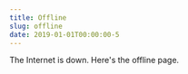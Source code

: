```yaml
---
title: Offline
slug: offline
date: 2019-01-01T00:00:00-5
---
```

The Internet is down. Here's the offline page.